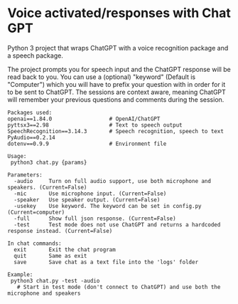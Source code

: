 
# Voice activated/responses with Chat GPT

Python 3 project that wraps ChatGPT with a voice recognition package and a speech package.

The project prompts you for speech input and the ChatGPT response will be read back to you.
You can use a (optional) "keyword" (Default is "Computer") which you will have to prefix your question with in order for it to be sent to ChatGPT.
The sessions are context aware, meaning ChatGPT will remember your previous questions and comments during the session.


```
Packages used:
openai==1.84.0                  # OpenAI/ChatGPT
pyttsx3==2.98                   # Text to speech output
SpeechRecognition==3.14.3       # Speech recognition, speech to text
PyAudio==0.2.14
dotenv==0.9.9                   # Environment file
```

```
Usage:
 python3 chat.py {params}

Parameters:
  -audio     Turn on full audio support, use both microphone and speakers. (Current=False)
  -mic       Use microphone input. (Current=False)
  -speaker   Use speaker output. (Current=False)
  -usekey    Use keyword. The keyword can be set in config.py (Current=computer)
  -full      Show full json response. (Current=False)
  -test      Test mode does not use ChatGPT and returns a hardcoded response instead. (Current=False)

In chat commands:
  exit       Exit the chat program
  quit       Same as exit
  save       Save chat as a text file into the 'logs' folder

Example:
 python3 chat.py -test -audio
   # Start in test mode (don't connect to ChatGPT) and use both the microphone and speakers

```
